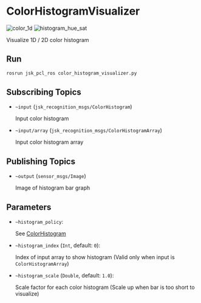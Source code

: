 ColorHistogramVisualizer
========================

![color_1d](https://user-images.githubusercontent.com/1901008/27892782-924c6ed0-623c-11e7-9219-28a849cfe8e0.png)
![histogram_hue_sat](https://user-images.githubusercontent.com/1901008/26914207-e118a968-4c5a-11e7-862f-705895aeee77.gif)

Visualize 1D / 2D color histogram

## Run

``` bash
rosrun jsk_pcl_ros color_histogram_visualizer.py
```

## Subscribing Topics

* `~input` (`jsk_recognition_msgs/ColorHistogram`)

    Input color histogram

* `~input/array` (`jsk_recognition_msgs/ColorHistogramArray`)

    Input color histogram array

## Publishing Topics

* `~output` (`sensor_msgs/Image`)

    Image of histogram bar graph

## Parameters

* `~histogram_policy`:

    See [ColorHistogram](color_histogram.md)

* `~histogram_index` (`Int`, default: `0`):

    Index of input array to show histogram
    (Valid only when input is `ColorHistogramArray`)

* `~histogram_scale` (`Double`, default: `1.0`):

    Scale factor for each color histogram
    (Scale up when bar is too short to visualize)
